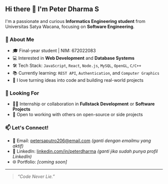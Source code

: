 ## Hi there 👋 I'm Peter Dharma S

I'm a passionate and curious **Informatics Engineering student** from Universitas Satya Wacana, focusing on **Software Engineering**.

### 🚀 About Me
- 🎓 Final-year student | NIM: 672022083
- 💻 Interested in **Web Development** and **Database Systems**
- 🛠️ Tech Stack: `JavaScript`, `React`, `Node.js`, `MySQL`, `OpenGL`, `C/C++`
- 📚 Currently learning: `REST API`, `Authentication`, and `Computer Graphics`
- 🌱 I love turning ideas into code and building real-world projects

### 💼 Looking For
- 👨‍💻 Internship or collaboration in **Fullstack Development** or **Software Projects**
- 🤝 Open to working with others on open-source or side projects

### 📫 Let's Connect!
- 📧 Email: petersaputro206@email.com *(ganti dengan emailmu yang aktif)*
- 💼 LinkedIn: [linkedin.com/in/peterdharma](https://linkedin.com/in/peterdharma) *(ganti jika sudah punya profil LinkedIn)*
- 🌐 Portfolio: *[coming soon]*

---

> *“Code Never Lie.”*   
